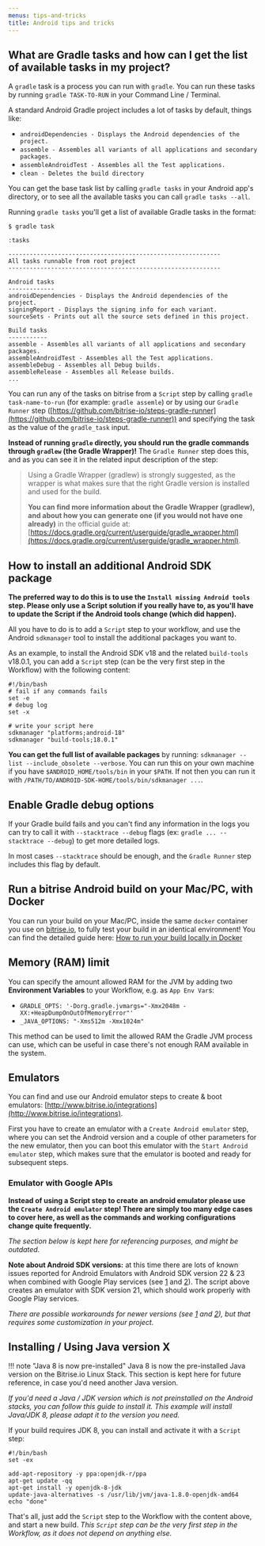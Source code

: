 ```yaml
---
menus: tips-and-tricks
title: Android tips and tricks
---
```

## What are Gradle tasks and how can I get the list of available tasks in my project?

A `gradle` task is a process you can run with `gradle`.
You can run these tasks by running `gradle TASK-TO-RUN` in your Command Line / Terminal.

A standard Android Gradle project includes a lot of tasks by default, things like:

* `androidDependencies - Displays the Android dependencies of the project.`
* `assemble - Assembles all variants of all applications and secondary packages.`
* `assembleAndroidTest - Assembles all the Test applications.`
* `clean - Deletes the build directory`

You can get the base task list by calling `gradle tasks` in your Android app's directory,
or to see all the available tasks you can call `gradle tasks --all`.

Running `gradle tasks` you'll get a list of available Gradle tasks in the format:

```
$ gradle task

:tasks

------------------------------------------------------------
All tasks runnable from root project
------------------------------------------------------------

Android tasks
-------------
androidDependencies - Displays the Android dependencies of the project.
signingReport - Displays the signing info for each variant.
sourceSets - Prints out all the source sets defined in this project.

Build tasks
-----------
assemble - Assembles all variants of all applications and secondary packages.
assembleAndroidTest - Assembles all the Test applications.
assembleDebug - Assembles all Debug builds.
assembleRelease - Assembles all Release builds.
...
```

You can run any of the tasks on bitrise from a `Script` step by calling `gradle task-name-to-run` (for example: `gradle assemle`)
or by using our `Gradle Runner` step ([https://github.com/bitrise-io/steps-gradle-runner](https://github.com/bitrise-io/steps-gradle-runner))
and specifying the task as the value of the `gradle_task` input.

__Instead of running `gradle` directly, you should run the gradle commands through `gradlew` (the Gradle Wrapper)!__
The `Gradle Runner` step does this, and as you can see it in the related input description of the step:

> Using a Gradle Wrapper (gradlew) is strongly suggested, as the wrapper is what makes sure
> that the right Gradle version is installed and used for the build.
>
> __You can find more information about the Gradle Wrapper (gradlew),
> and about how you can generate one (if you would not have one already)__
> in the official guide at: [https://docs.gradle.org/current/userguide/gradle_wrapper.html](https://docs.gradle.org/current/userguide/gradle_wrapper.html).


## How to install an additional Android SDK package

__The preferred way to do this is to use the `Install missing Android tools` step.
Please only use a Script solution if you really have to, as you'll have to update
the Script if the Android tools change (which did happen).__

All you have to do is to add a `Script` step to your workflow,
and use the Android `sdkmanager` tool to install the additional packages you want to.

As an example, to install the Android SDK v18 and the related `build-tools` v18.0.1,
you can add a `Script` step (can be the very first step in the Workflow)
with the following content:

```
#!/bin/bash
# fail if any commands fails
set -e
# debug log
set -x

# write your script here
sdkmanager "platforms;android-18"
sdkmanager "build-tools;18.0.1"
```

**You can get the full list of available packages** by running:
`sdkmanager --list --include_obsolete --verbose`.
You can run this on your own machine if you have `$ANDROID_HOME/tools/bin` in your `$PATH`.
If not then you can run it with `/PATH/TO/ANDROID-SDK-HOME/tools/bin/sdkmanager ...`.


## Enable Gradle debug options

If your Gradle build fails and you can't find any information in the logs you can try to call it with
`--stacktrace --debug` flags (ex: `gradle ... --stacktrace --debug`) to get more detailed logs.

In most cases `--stacktrace` should be enough, and the `Gradle Runner` step includes
this flag by default.


## Run a bitrise Android build on your Mac/PC, with Docker

You can run your build on your Mac/PC, inside the same `docker` container you use on [bitrise.io](https://www.bitrise.io),
to fully test your build in an identical environment! You can find the detailed guide here:
[How to run your build locally in Docker](/docker/run-your-build-locally-in-docker/)


## Memory (RAM) limit

You can specify the amount allowed RAM for the JVM by adding two __Environment Variables__ to your Workflow,
e.g. as `App Env Var`s:

* `GRADLE_OPTS: '-Dorg.gradle.jvmargs="-Xmx2048m -XX:+HeapDumpOnOutOfMemoryError"'`
* `_JAVA_OPTIONS: "-Xms512m -Xmx1024m"`

This method can be used to limit the allowed RAM the Gradle JVM process can use,
which can be useful in case there's not enough RAM available in the system.


## Emulators

You can find and use our Android emulator steps to create & boot emulators:
[http://www.bitrise.io/integrations](http://www.bitrise.io/integrations).

First you have to create an emulator with a `Create Android emulator` step,
where you can set the Android version and a couple of other parameters for the new emulator,
then you can boot this emulator with the `Start Android emulator` step,
which makes sure that the emulator is booted and ready for subsequent steps.


### Emulator with Google APIs

__Instead of using a Script step to create an android emulator please use the `Create Android emulator` step!
There are simply too many edge cases to cover here, as well as the commands and working configurations change quite frequently.__

_The section below is kept here for referencing purposes, and might be outdated._

**Note about Android SDK versions:** at this time there are lots of known issues reported for Android Emulators
with Android SDK version 22 & 23 when combined with Google Play services
(see [1](http://stackoverflow.com/questions/32856919/androidstudio-emulator-wont-run-unless-you-update-google-play-services)
and [2](https://code.google.com/p/android/issues/detail?id=176348)).
The script above creates an emulator with SDK version 21, which should work properly with Google Play services.

*There are possible workarounds for newer versions
(see [1](http://stackoverflow.com/questions/34329363/app-wont-run-unless-you-update-google-play-services-with-google-maps-api-andr)
and [2](http://stackoverflow.com/questions/33114112/app-wont-run-unless-you-update-google-play-services)),
but that requires some customization in your project.*


## Installing / Using Java version X

!!! note "Java 8 is now pre-installed"
    Java 8 is now the pre-installed Java version on the Bitrise.io Linux Stack.
    This section is kept here for future reference, in case you'd need another Java version.

_If you'd need a Java / JDK version which is not preinstalled on the Android stacks,
you can follow this guide to install it. This example will install Java/JDK 8,
please adapt it to the version you need._

If your build requires JDK 8, you can install and activate it with a `Script` step:

```
#!/bin/bash
set -ex

add-apt-repository -y ppa:openjdk-r/ppa
apt-get update -qq
apt-get install -y openjdk-8-jdk
update-java-alternatives -s /usr/lib/jvm/java-1.8.0-openjdk-amd64
echo "done"
```

That's all, just add the `Script` step to the Workflow with the content above,
and start a new build. _This `Script` step can be the very first step in the Workflow,
as it does not depend on anything else._
